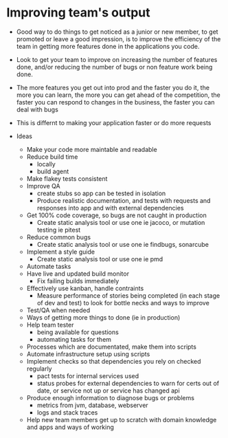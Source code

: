 # Improving team's output

- Good way to do things to get noticed as a junior or new member, to get promoted or leave a good impression, is to improve the efficiency of the team in getting more features done in the applications you code.
- Look to get your team to improve on increasing the number of features done, and/or reducing the number of bugs or non feature work being done.
- The more features you get out into prod and the faster you do it, the more you can learn, the more you can get ahead of the competition, the faster you can respond to changes in the business, the faster you can deal with bugs
- This is differnt to making your application faster or do more requests

- Ideas
  - Make your code more maintable and readable
  - Reduce build time
    - locally
    - build agent
  - Make flakey tests consistent
  - Improve QA
    - create stubs so app can be tested in isolation
    - Produce realistic documentation, and tests with requests and responses into app and with external dependencies
  - Get 100% code coverage, so bugs are not caught in production
    - Create static analysis tool or use one ie jacoco, or mutation testing ie pitest
  - Reduce common bugs
    - Create static analysis tool or use one ie findbugs, sonarcube
  - Implement a style guide
    - Create static analysis tool or use one ie pmd
  - Automate tasks
  - Have live and updated build monitor
    - Fix failing builds immediately
  - Effectively use kanban, handle contraints
    - Measure performance of stories being completed (in each stage of dev and test) to look for bottle necks and ways to improve
  - Test/QA when needed
  - Ways of getting more things to done (ie in production)
  - Help team tester
    - being available for questions
    - automating tasks for them
  - Processes which are documentated, make them into scripts
  - Automate infrastructure setup using scripts
  - Implement checks so that dependencies you rely on checked regularly
    - pact tests for internal services used
    - status probes for external dependencies to warn for certs out of date, or service not up or service has changed api
  - Produce enough information to diagnose bugs or problems
    - metrics from jvm, database, webserver
    - logs and stack traces
  - Help new team members get up to scratch with domain knowledge and apps and ways of working
